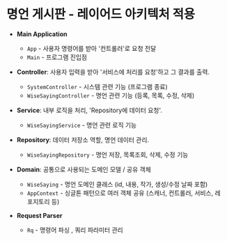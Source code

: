 # 명언 게시판 - 레이어드 아키텍처 적용


- **Main Application**  
  - `App` - 사용자 명령어를 받아 '컨트롤러'로 요청 전달  
  - `Main` - 프로그램 진입점

- **Controller**: 사용자 입력을 받아 '서비스에 처리를 요청'하고 그 결과를 출력.  
  - `SystemController` - 시스템 관련 기능 (프로그램 종료)  
  - `WiseSayingController` - 명언 관련 기능 (등록, 목록, 수정, 삭제)

- **Service**: 내부 로직을 처리, 'Repository에 데이터 요청'.  
  - `WiseSayingService` - 명언 관련 로직 기능
    
- **Repository**: 데이터 저장소 역할, 명언 데이터 관리.  
  - `WiseSayingRepository` - 명언 저장, 목록조회, 삭제, 수정 기능

- **Domain**: 공통으로 사용되는 도메인 모델 / 공유 객체  
  - `WiseSaying` - 명언 도메인 클래스 (id, 내용, 작가, 생성/수정 날짜 포함)  
  - `AppContext` - 싱글톤 패턴으로 여러 객체 공유 (스캐너, 컨트롤러, 서비스, 레포지토리 등)

- **Request Parser**  
  - `Rq` - 명령어 파싱 , 쿼리 파라미터 관리

